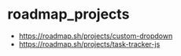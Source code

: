 # roadmap_projects

- https://roadmap.sh/projects/custom-dropdown
- https://roadmap.sh/projects/task-tracker-js